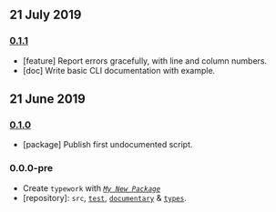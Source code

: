 ## 21 July 2019

### [0.1.1](https://github.com/artdecocode/typework/compare/v0.1.0...v0.1.1)

- [feature] Report errors gracefully, with line and column numbers.
- [doc] Write basic CLI documentation with example.

## 21 June 2019

### [0.1.0](https://github.com/artdecocode/typework/compare/v0.0.0-pre...v0.1.0)

- [package] Publish first undocumented script.

### 0.0.0-pre

- Create `typework` with _[`My New Package`](https://mnpjs.org)_
- [repository]: `src`, [`test`](https://contexttesting.com), [`documentary`](https://readme.page) & [`types`](https://typedef.page).